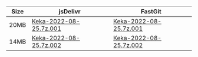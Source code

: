 |    Size   |     jsDelivr  | FastGit |
|  ---  |  ---  |  ---  |
| 20MB | [Keka-2022-08-25.7z.001](https://cdn.jsdelivr.net/gh/mainians/Keka@main/Keka-2022-08-25.7z.001) | [Keka-2022-08-25.7z.001](https://raw.fastgit.org/mainians/Keka/main/Keka-2022-08-25.7z.001) |
| 14MB | [Keka-2022-08-25.7z.002](https://cdn.jsdelivr.net/gh/mainians/Keka@main/Keka-2022-08-25.7z.002) | [Keka-2022-08-25.7z.002](https://raw.fastgit.org/mainians/Keka/main/Keka-2022-08-25.7z.002) |
